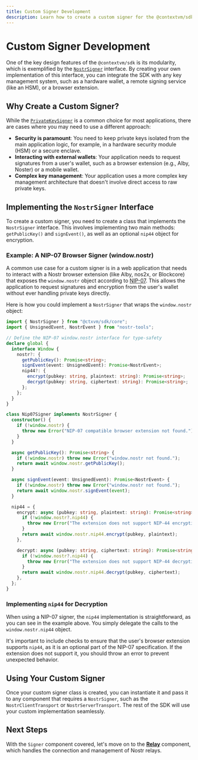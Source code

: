 ```yaml
---
title: Custom Signer Development
description: Learn how to create a custom signer for the @contextvm/sdk.
---
```


# Custom Signer Development

One of the key design features of the `@contextvm/sdk` is its modularity, which is exemplified by the [`NostrSigner`](/contextvm-docs/signer/nostr-signer-interface) interface. By creating your own implementation of this interface, you can integrate the SDK with any key management system, such as a hardware wallet, a remote signing service (like an HSM), or a browser extension.

## Why Create a Custom Signer?

While the [`PrivateKeySigner`](/contextvm-docs/signer/private-key-signer) is a common choice for most applications, there are cases where you may need to use a different approach:

- **Security is paramount**: You need to keep private keys isolated from the main application logic, for example, in a hardware security module (HSM) or a secure enclave.
- **Interacting with external wallets**: Your application needs to request signatures from a user's wallet, such as a browser extension (e.g., Alby, Noster) or a mobile wallet.
- **Complex key management**: Your application uses a more complex key management architecture that doesn't involve direct access to raw private keys.

## Implementing the `NostrSigner` Interface

To create a custom signer, you need to create a class that implements the `NostrSigner` interface. This involves implementing two main methods: `getPublicKey()` and `signEvent()`, as well as an optional `nip44` object for encryption.

### Example: A NIP-07 Browser Signer (window.nostr)

A common use case for a custom signer is in a web application that needs to interact with a Nostr browser extension (like Alby, nos2x, or Blockcore) that exposes the `window.nostr` object according to [NIP-07](https://github.com/nostr-protocol/nips/blob/master/07.md). This allows the application to request signatures and encryption from the user's wallet without ever handling private keys directly.

Here is how you could implement a `NostrSigner` that wraps the `window.nostr` object:

```typescript
import { NostrSigner } from "@ctxvm/sdk/core";
import { UnsignedEvent, NostrEvent } from "nostr-tools";

// Define the NIP-07 window.nostr interface for type-safety
declare global {
  interface Window {
    nostr?: {
      getPublicKey(): Promise<string>;
      signEvent(event: UnsignedEvent): Promise<NostrEvent>;
      nip44?: {
        encrypt(pubkey: string, plaintext: string): Promise<string>;
        decrypt(pubkey: string, ciphertext: string): Promise<string>;
      };
    };
  }
}

class Nip07Signer implements NostrSigner {
  constructor() {
    if (!window.nostr) {
      throw new Error("NIP-07 compatible browser extension not found.");
    }
  }

  async getPublicKey(): Promise<string> {
    if (!window.nostr) throw new Error("window.nostr not found.");
    return await window.nostr.getPublicKey();
  }

  async signEvent(event: UnsignedEvent): Promise<NostrEvent> {
    if (!window.nostr) throw new Error("window.nostr not found.");
    return await window.nostr.signEvent(event);
  }

  nip44 = {
    encrypt: async (pubkey: string, plaintext: string): Promise<string> => {
      if (!window.nostr?.nip44) {
        throw new Error("The extension does not support NIP-44 encryption.");
      }
      return await window.nostr.nip44.encrypt(pubkey, plaintext);
    },

    decrypt: async (pubkey: string, ciphertext: string): Promise<string> => {
      if (!window.nostr?.nip44) {
        throw new Error("The extension does not support NIP-44 decryption.");
      }
      return await window.nostr.nip44.decrypt(pubkey, ciphertext);
    },
  };
}
```

### Implementing `nip44` for Decryption

When using a NIP-07 signer, the `nip44` implementation is straightforward, as you can see in the example above. You simply delegate the calls to the `window.nostr.nip44` object.

It's important to include checks to ensure that the user's browser extension supports `nip44`, as it is an optional part of the NIP-07 specification. If the extension does not support it, you should throw an error to prevent unexpected behavior.

## Using Your Custom Signer

Once your custom signer class is created, you can instantiate it and pass it to any component that requires a `NostrSigner`, such as the `NostrClientTransport` or `NostrServerTransport`. The rest of the SDK will use your custom implementation seamlessly.

## Next Steps

With the `Signer` component covered, let's move on to the **[Relay](/contextvm-docs/relay/simple-relay-pool)** component, which handles the connection and management of Nostr relays.
